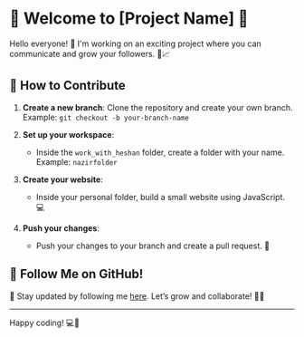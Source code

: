 # 🚀 Welcome to [Project Name] 🌟

Hello everyone! 🎉 I'm working on an exciting project where you can communicate and grow your followers. 💬📈 

## 🌱 How to Contribute

1. **Create a new branch**: Clone the repository and create your own branch.  
   Example: `git checkout -b your-branch-name`
   
2. **Set up your workspace**:
   - Inside the `work_with_heshan` folder, create a folder with your name.  
     Example: `nazirfolder`
   
3. **Create your website**:
   - Inside your personal folder, build a small website using JavaScript. 💻
   
4. **Push your changes**:
   - Push your changes to your branch and create a pull request. 🔄

## 🔗 Follow Me on GitHub!

🌟 Stay updated by following me [here](https://github.com/Heshan-Lahiru). Let’s grow and collaborate! 👥✨

---

Happy coding! 💻🚀
